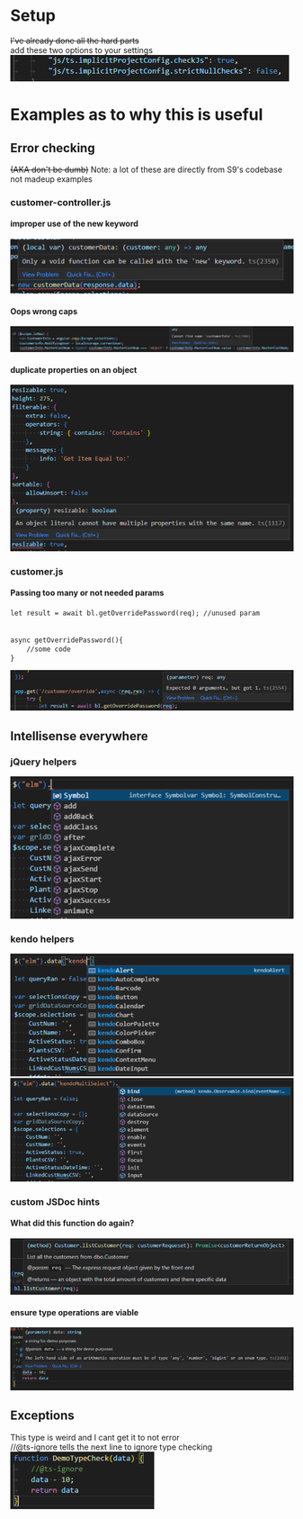 # Setup 
~~I've already done all the hard parts~~\
add these two options to your settings\
![Pastedimage20220624121607.png](https://raw.githubusercontent.com/natefabian18/typeDocs/main/Types/Pastedimage20220624121607.png)
# Examples as to why this is useful
## Error checking 
~~(AKA don't be dumb)~~
Note: a lot of these are directly from S9's codebase not madeup examples
### customer-controller.js 
#### improper use of the new keyword
![Pastedimage20220624115709.png](https://raw.githubusercontent.com/natefabian18/typeDocs/main/Types/Pastedimage20220624115709.png)
#### Oops wrong caps
![Pastedimage20220624115751.png](https://raw.githubusercontent.com/natefabian18/typeDocs/main/Types/Pastedimage20220624115751.png)
#### duplicate properties on an object
![Pastedimage20220624121758.png](https://raw.githubusercontent.com/natefabian18/typeDocs/main/Types/Pastedimage20220624121758.png)
### customer.js
#### Passing too many or not needed params
```
let result = await bl.getOverridePassword(req); //unused param


async getOverridePassword(){
	//some code
}
```
![Pastedimage20220624115445.png](https://raw.githubusercontent.com/natefabian18/typeDocs/main/Types/Pastedimage20220624115445.png)


## Intellisense everywhere
### jQuery helpers
![Pastedimage20220624115859.png](https://raw.githubusercontent.com/natefabian18/typeDocs/main/Types/Pastedimage20220624115859.png)
### kendo helpers
![Pastedimage20220624115918.png](https://raw.githubusercontent.com/natefabian18/typeDocs/main/Types/Pastedimage20220624115918.png)
![Pastedimage20220624115946.png](https://raw.githubusercontent.com/natefabian18/typeDocs/main/Types/Pastedimage20220624115946.png)

### custom JSDoc hints
#### What did this function do again?
![Pastedimage20220624121017.png](https://raw.githubusercontent.com/natefabian18/typeDocs/main/Types/Pastedimage20220624121017.png)
#### ensure type operations are viable
![Pastedimage20220624121314.png](https://raw.githubusercontent.com/natefabian18/typeDocs/main/Types/Pastedimage20220624121314.png)

## Exceptions
This type is weird and I cant get it to not error\
//@ts-ignore tells the next line to ignore type checking\
![Pastedimage20220624121505.png](https://raw.githubusercontent.com/natefabian18/typeDocs/main/Types/Pastedimage20220624121505.png)

